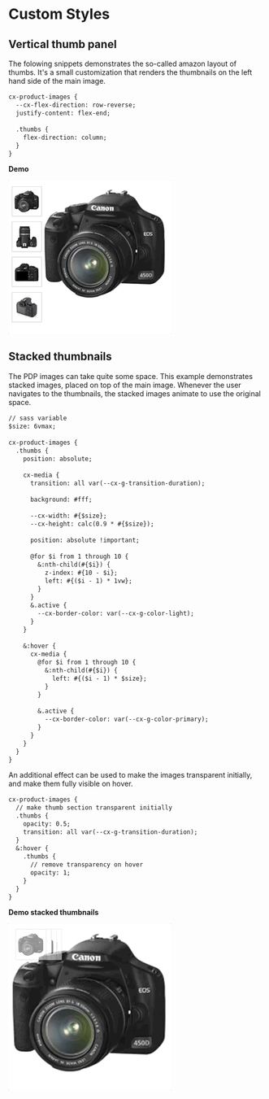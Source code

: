 # Custom Styles

## Vertical thumb panel

The folowing snippets demonstrates the so-called amazon layout of thumbs. It's a small customization that renders the thumbnails on the left hand side of the main image.

```
cx-product-images {
  --cx-flex-direction: row-reverse;
  justify-content: flex-end;

  .thumbs {
    flex-direction: column;
  }
}
```

**Demo**

![amazon-layout](amazon-layout.gif)

## Stacked thumbnails

The PDP images can take quite some space. This example demonstrates stacked images, placed on top of the main image. Whenever the user navigates to the thumbnails, the stacked images animate to use the original space.

```
// sass variable
$size: 6vmax;

cx-product-images {
  .thumbs {
    position: absolute;

    cx-media {
      transition: all var(--cx-g-transition-duration);

      background: #fff;

      --cx-width: #{$size};
      --cx-height: calc(0.9 * #{$size});

      position: absolute !important;

      @for $i from 1 through 10 {
        &:nth-child(#{$i}) {
          z-index: #{10 - $i};
          left: #{($i - 1) * 1vw};
        }
      }
      &.active {
        --cx-border-color: var(--cx-g-color-light);
      }
    }

    &:hover {
      cx-media {
        @for $i from 1 through 10 {
          &:nth-child(#{$i}) {
            left: #{($i - 1) * $size};
          }
        }

        &.active {
          --cx-border-color: var(--cx-g-color-primary);
        }
      }
    }
  }
}
```

An additional effect can be used to make the images transparent initially,
and make them fully visible on hover.

```
cx-product-images {
  // make thumb section transparent initially
  .thumbs {
    opacity: 0.5;
    transition: all var(--cx-g-transition-duration);
  }
  &:hover {
    .thumbs {
      // remove transparency on hover
      opacity: 1;
    }
  }
}
```

**Demo stacked thumbnails**

![stacked-thumbnails](stacked-thumbnails.gif)
